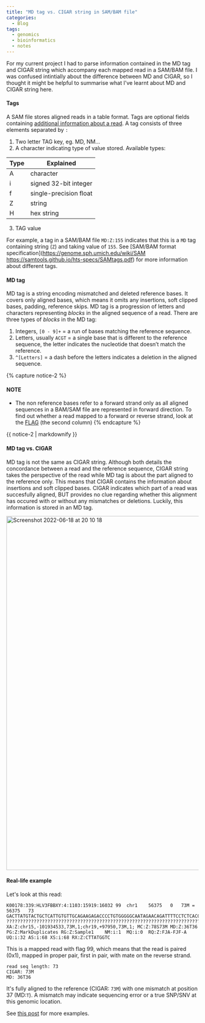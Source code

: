 ```yaml
---
title: "MD tag vs. CIGAR string in SAM/BAM file"
categories:
  - Blog
tags:
  - genomics
  - bioinformatics
  - notes
---
```


For my current project I had to parse information contained in the MD tag and CIGAR string which accompany each mapped read in a SAM/BAM file. I was confused intintially about the difference between MD and CIGAR, so I thought it might be helpful to summarise what I've learnt about MD and CIGAR string here.  

#### Tags
A SAM file stores aligned reads in a table format. Tags are optional fields containing [additional information about a read](https://www.samformat.info/sam-format-alignment-tags). A tag consists of three elements separated by `:`

1. Two letter TAG key, eg. MD, NM...  
2. A character indicating type of value stored. Available types:  

| Type  | Explained |
| ------------- | ------------- |
| A	| character |
| i	| signed 32-bit integer |
| f	| single-precision float |
| Z	| string |
| H | hex string |


3. TAG value  

For example, a tag in a SAM/BAM file `MD:Z:155` indicates that this is a `MD` tag containing string (`Z`) and taking value of `155`. 
See [SAM/BAM format specification](https://genome.sph.umich.edu/wiki/SAM 
https://samtools.github.io/hts-specs/SAMtags.pdf) for more information about different tags.  

#### MD tag
MD tag is a string encoding mismatched and deleted reference bases. It covers only aligned bases, which means it omits any insertions, soft clipped bases, padding, reference skips. MD tag is a progression of letters and characters representing *blocks* in the aligned sequence of a read. There are three types of *blocks* in the MD tag:

1. Integers, `[0 - 9]+` = a run of bases matching the reference sequence.   
2. Letters, usually `ACGT` = a single base that is different to the reference sequence, the letter indicates the nucleotide that doesn’t match the reference. 
3. `^[Letters]` = a dash before the letters indicates a deletion in the aligned sequence. 

{% capture notice-2 %}
#### NOTE

* The non reference bases refer to a forward strand only as all aligned sequences in a BAM/SAM file are represented in forward direction. To find out whether a read mapped to a forward or reverse strand, look at the [FLAG](https://broadinstitute.github.io/picard/explain-flags.html) (the second column) 
{% endcapture %}

<div class="notice">{{ notice-2 | markdownify }}</div>

#### MD tag vs. CIGAR  
MD tag is not the same as CIGAR string. Although both details the concordance between a read and the reference sequence, CIGAR string takes the perspective of the read while MD tag is about the part aligned to the reference only.
This means that CIGAR contains the information about insertions and soft clipped bases. CIGAR indicates which part of a read was succesfully aligned, BUT provides no clue regarding whether this alignment has occured with or without any mismatches or deletions. Luckily, this information is stored in an MD tag. 

<img width="928" alt="Screenshot 2022-06-18 at 20 10 18" src="https://user-images.githubusercontent.com/32344189/174453024-b8a757fc-71af-47d0-8de2-67a7edabd09d.png">

#### Real-life example

Let's look at this read: 
```
K00178:339:HLV3FBBXY:4:1103:15919:16032	99	chr1	56375	0	73M	=	56375	73	GACTTATGTACTGCTCATTGTGTTGCAGAAGAGACCCCTGTGGGGGCAATAGAACAGATTTTCCTCTCACGTC	?????????????????????????????????????????????????????????????????????????	XA:Z:chr15,-101934533,73M,1;chr19,+97950,73M,1;	MC:Z:78S73M	MD:Z:36T36	PG:Z:MarkDuplicates	RG:Z:Sample1	NM:i:1	MQ:i:0	RQ:Z:FJA-FJF-A	UQ:i:32	AS:i:68	XS:i:68	RX:Z:CTTATGGTC
```
This is a mapped read with flag 99, which means that the read is paired (0x1), mapped in proper pair, first in pair, with mate on the reverse strand. 
```
read seq length: 73
CIGAR: 73M
MD: 36T36
```
It's fully aligned to the reference (CIGAR: `73M`) with one mismatch at position 37 (MD:`T`). A mismatch may indicate sequencing error or a true SNP/SNV at this genomic location. 

See [this post](https://vincebuffalo.com/notes/2014/01/17/md-tags-in-bam-files.html) for more examples.
